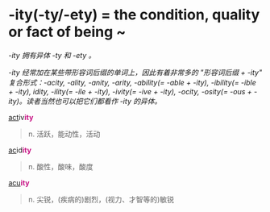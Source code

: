 # -ity(-ty/-ety) = the condition, quality or fact of being ~

*-ity 拥有异体 -ty 和 -ety 。*

*-ity 经常加在某些带形容词后缀的单词上，因此有着非常多的 "形容词后缀 + -ity" 复合形式：-acity, -ality, -anity, -arity, -ability(= -able + -ity), -ibility(= -ible + -ity), idity, -ility(= -ile + -ity), -ivity(= -ive + -ity), -ocity, -osity(= -ous + -ity)。读者当然也可以把它们都看作 -ity 的异体。*

[act](_act_.md)iv<b style="color: #C71585;">ity</b>
> n. 活跃，能动性，活动

[ac](_ac_.md)id<b style="color: #C71585;">ity</b>
> n. 酸性，酸味，酸度

[acu](_ac_.md)<b style="color: #C71585;">ity</b>
> n. 尖锐，(疾病的)剧烈，(视力、才智等的)敏锐